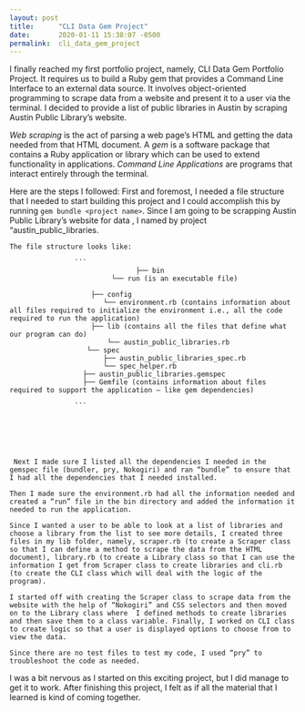 ```yaml
---
layout: post
title:      "CLI Data Gem Project"
date:       2020-01-11 15:38:07 -0500
permalink:  cli_data_gem_project
---
```



I finally reached my first portfolio project, namely, CLI Data Gem Portfolio Project. It requires us to build a Ruby gem that provides a Command Line Interface to an external data source. It involves object-oriented programming to scrape data from a website and present it to a user via the terminal.  I decided to provide a list of public libraries in Austin by scraping Austin Public Library’s website.

*Web scraping* is the act of parsing a web page’s HTML and getting the data needed from that HTML document. A *gem* is a software package that contains a Ruby application or library which can be used to extend functionality in applications. *Command Line Applications* are programs that interact entirely through the terminal.

Here are the steps I followed:
	First and foremost, I needed a file structure that I needed to start building this project and I could accomplish this by running `gem bundle <project name>`.  Since I am going to be scrapping Austin Public Library’s website for data , I named by project “austin_public_libraries.
	
	The file structure looks like:
   
					```
					               ├── bin
                             └── run (is an executable file)

                        ├── config
                           └── environment.rb (contains information about all files required to initialize the environment i.e., all the code required to run the application)
                        ├── lib (contains all the files that define what our program can do)
                            └── austin_public_libraries.rb
                       └── spec
                           ├── austin_public_libraries_spec.rb
                           └── spec_helper.rb
                      ├── austin_public_libraries.gemspec 
                      ├── Gemfile (contains information about files required to support the application – like gem dependencies)
					          
					```
					  
					

	 
	 
	 
	 Next I made sure I listed all the dependencies I needed in the gemspec file (bundler, pry, Nokogiri) and ran “bundle” to ensure that I had all the dependencies that I needed installed.

	Then I made sure the environment.rb had all the information needed and created a “run” file in the bin directory and added the information it needed to run the application.

	Since I wanted a user to be able to look at a list of libraries and choose a library from the list to see more details, I created three files in my lib folder, namely, scraper.rb (to create a Scraper class so that I can define a method to scrape the data from the HTML document), library.rb (to create a Library class so that I can use the information I get from Scraper class to create libraries and cli.rb (to create the CLI class which will deal with the logic of the program).

	I started off with creating the Scraper class to scrape data from the website with the help of “Nokogiri” and CSS selectors and then moved on to the Library class where  I defined methods to create libraries and then save them to a class variable. Finally, I worked on CLI class to create logic so that a user is displayed options to choose from to view the data.

	Since there are no test files to test my code, I used “pry” to troubleshoot the code as needed.

I was a bit nervous as I started on this exciting project, but I did manage to get it to work. After finishing this project, I felt as if all the material that I learned is kind of coming together. 
	 
	 





	

